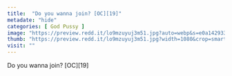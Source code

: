 ```yaml
---
title:  "Do you wanna join? [OC][19]"
metadate: "hide"
categories: [ God Pussy ]
image: "https://preview.redd.it/lo9mzuyuj3m51.jpg?auto=webp&s=e0a142933045761f36655c189821544cb0fb4134"
thumb: "https://preview.redd.it/lo9mzuyuj3m51.jpg?width=1080&crop=smart&auto=webp&s=7ad49cb940b5c52500d0555f5262baac5c71503f"
visit: ""
---
```

Do you wanna join? [OC][19]
